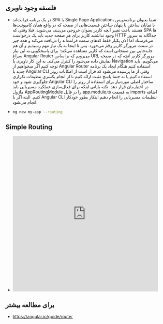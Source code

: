 ## فلسفه وجود ناوبری

- در یک برنامه فرانت‌اند SPA یا Single Page Application، شما بعنوان برنامه‌نویس با نمایان ساختن یا پنهان ساختن قسمت‌هایی از صفحه که در واقع همان کامپوننت‌ها هستند باعث تغییر آنچه کاربر بعنوان خروجی می‌بیند، می‌شوید. قبلا وقتی که SPA ها وجود نداشتند کاربر برای هر صفحه جدید باید یک درخواست HTTP جداگانه به سرور می‌فرستاد اما الان یکبار فقط کدهای سمت فرانت‌اند را دریافت می‌کند و همه چیز در سمت مرورگر کاربر رقم می‌خورد. پس تا اینجا به یک نیاز مهم رسیدیم و آن هم جابه‌جایی بین صفحاتی است که کاربر مشاهده می‌کند؛ برای پاسخگویی به این نیاز سراغ Angular Router می‌رویم که براساس URL مرورگر کاربر آنچه که در صفحه نمایش داده می‌شود را کنترل می‌کند. به این کار ناوبری یا Navigation می‌گوییم. باید توجه کنیم اگر میخواهیم از Angular Router استفاده کنیم هنگام ایجاد یک برنامه جدید با Angular CLI وقتی از ما پرسیده می‌شود که قرار است از امکانات روتر استفاده کنیم یا نه حتما پاسخ مثبت ارائه کنیم تا از انجام یکسری تنظیمات تکراری جلوگیری شود و خود Angular CLI ساختار اصلی موردنیاز برای استفاده از روتر را در اختیارمان قرار دهد. نکته پایانی اینکه برای فعال‌سازی عملکرد مسیریابی باید ماژول AppRoutingModule را در فایل app.module.ts به قسمت imports اضافه کنیم. البته اگر با Angular CLI تنظیمات مسیریابی را انجام دهیم اینکار بطور خودکار انجام می‌شود.

- ```bash
  ng new my-app --routing
  ```

## Simple Routing

- <iframe height="512" style="width: 100%;" frameborder="no" loading="lazy" allowtransparency="true" allowfullscreen="true" src="https://stackblitz.com/edit/angular-ivy-simple-routing?ctl=1&embed=1&file=src/app/app.component.html"></iframe>

## برای مطالعه بیشتر

- https://angular.io/guide/router
